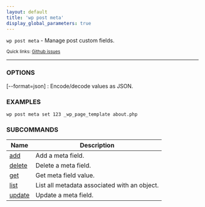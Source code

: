 ```yaml
---
layout: default
title: 'wp post meta'
display_global_parameters: true
---
```


`wp post meta` - Manage post custom fields.

<small>Quick links: <a href="https://github.com/wp-cli/wp-cli/issues?q=is%3Aopen+label%3Acommand%3Ameta+sort%3Aupdated-desc">Github issues</a></small>

<hr />

### OPTIONS

[\--format=json]
: Encode/decode values as JSON.

### EXAMPLES

    wp post meta set 123 _wp_page_template about.php





### SUBCOMMANDS

<table>
	<thead>
	<tr>
		<th>Name</th>
		<th>Description</th>
	</tr>
	</thead>
	<tbody>
		<tr>
			<td><a href="/commands/post/meta/add/">add</a></td>
			<td>Add a meta field.</td>
		</tr>
		<tr>
			<td><a href="/commands/post/meta/delete/">delete</a></td>
			<td>Delete a meta field.</td>
		</tr>
		<tr>
			<td><a href="/commands/post/meta/get/">get</a></td>
			<td>Get meta field value.</td>
		</tr>
		<tr>
			<td><a href="/commands/post/meta/list/">list</a></td>
			<td>List all metadata associated with an object.</td>
		</tr>
		<tr>
			<td><a href="/commands/post/meta/update/">update</a></td>
			<td>Update a meta field.</td>
		</tr>
	</tbody>
</table>
